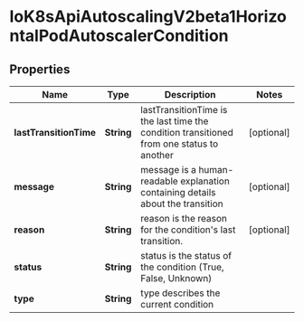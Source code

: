 
# IoK8sApiAutoscalingV2beta1HorizontalPodAutoscalerCondition

## Properties
Name | Type | Description | Notes
------------ | ------------- | ------------- | -------------
**lastTransitionTime** | **String** | lastTransitionTime is the last time the condition transitioned from one status to another |  [optional]
**message** | **String** | message is a human-readable explanation containing details about the transition |  [optional]
**reason** | **String** | reason is the reason for the condition&#39;s last transition. |  [optional]
**status** | **String** | status is the status of the condition (True, False, Unknown) | 
**type** | **String** | type describes the current condition | 



